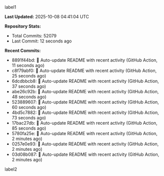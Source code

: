
label1 
<!-- ACTIVITY_START -->
**Last Updated:** 2025-10-08 04:41:04 UTC

**Repository Stats:**
- Total Commits: 52079
- Last Commit: 12 seconds ago

**Recent Commits:**
- 8891f44bd: 🤖 Auto-update README with recent activity (GitHub Action, 11 seconds ago)
- c8f79abf0: 🤖 Auto-update README with recent activity (GitHub Action, 25 seconds ago)
- 6dcdbbcb8: 🤖 Auto-update README with recent activity (GitHub Action, 37 seconds ago)
- abe26c92b: 🤖 Auto-update README with recent activity (GitHub Action, 48 seconds ago)
- 523889607: 🤖 Auto-update README with recent activity (GitHub Action, 60 seconds ago)
- 4bd5c7882: 🤖 Auto-update README with recent activity (GitHub Action, 73 seconds ago)
- 17bac27db: 🤖 Auto-update README with recent activity (GitHub Action, 85 seconds ago)
- 5780fa25e: 🤖 Auto-update README with recent activity (GitHub Action, 2 minutes ago)
- 0257e0e93: 🤖 Auto-update README with recent activity (GitHub Action, 2 minutes ago)
- 03d08b087: 🤖 Auto-update README with recent activity (GitHub Action, 2 minutes ago)
<!-- ACTIVITY_END -->

label2
